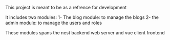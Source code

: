 This project is meant to be as a refrence for development 

It includes two modules:
1- The blog module: to manage the blogs
2- the admin module: to manage the users and roles

These modules spans the nest backend web server and vue client frontend 